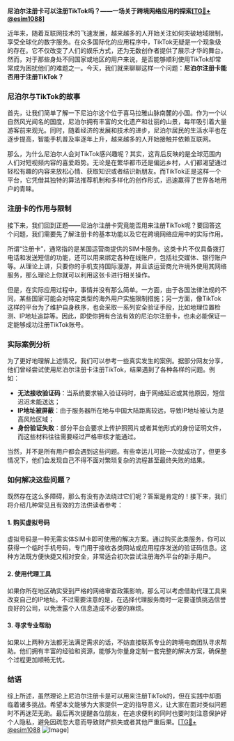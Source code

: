 **尼泊尔注册卡可以注册TikTok吗？——一场关于跨境网络应用的探索[[TG💪+ @esim1088](https://t.me/s/esim1088)]**

近年来，随着互联网技术的飞速发展，越来越多的人开始关注如何突破地域限制，享受全球化的数字服务。在众多国际化的应用程序中，TikTok无疑是一个现象级的存在。它不仅改变了人们的娱乐方式，还为无数创作者提供了展示才华的舞台。然而，对于那些身处不同国家或地区的用户来说，是否能够顺利使用TikTok却常常成为困扰他们的难题之一。今天，我们就来聊聊这样一个问题：**尼泊尔注册卡能否用于注册TikTok？**

### 尼泊尔与TikTok的故事

首先，让我们简单了解一下尼泊尔这个位于喜马拉雅山脉南麓的小国。作为一个以自然风光闻名的国度，尼泊尔拥有丰富的文化遗产和壮丽的山景，每年吸引着大量游客前来观光。同时，随着经济的发展和技术的进步，尼泊尔居民的生活水平也在逐步提高，智能手机普及率逐年上升，越来越多的人开始接触并依赖互联网。

那么，为什么尼泊尔人会对TikTok感兴趣呢？其实，这背后反映的是全球范围内人们对短视频内容的喜爱趋势。无论是在繁华都市还是偏远乡村，人们都渴望通过轻松有趣的内容来放松心情、获取知识或者结识新朋友。而TikTok正是这样一个平台，它凭借其独特的算法推荐机制和多样化的创作形式，迅速赢得了世界各地用户的青睐。

### 注册卡的作用与限制

接下来，我们回到正题——尼泊尔注册卡究竟能否用来注册TikTok呢？要回答这个问题，我们需要先了解注册卡的基本功能以及它在跨境网络应用中的实际作用。

所谓“注册卡”，通常指的是某国运营商提供的SIM卡服务。这类卡片不仅具备拨打电话和发送短信的功能，还可以用来绑定各种在线账户，包括社交媒体、银行账户等。从理论上讲，只要你的手机支持国际漫游，并且该运营商允许境外使用其网络服务，那么理论上你就可以利用这张卡进行相关操作。

但是，在实际应用过程中，事情并没有那么简单。一方面，由于各国法律法规的不同，某些国家可能会对特定类型的海外用户实施限制措施；另一方面，像TikTok这样的平台为了维护自身秩序，也会采取一系列安全验证手段，比如地理位置检测、IP地址追踪等。因此，即使你拥有合法有效的尼泊尔注册卡，也未必能保证一定能够成功注册TikTok账号。

### 实际案例分析

为了更好地理解上述情况，我们可以参考一些真实发生的案例。据部分网友分享，他们曾经尝试使用尼泊尔注册卡注册TikTok，结果遇到了各种各样的问题。例如：

- **无法接收验证码**：当系统要求输入验证码时，由于网络延迟或其他原因，短信迟迟未能送达；
- **IP地址被屏蔽**：由于服务器所在地与中国大陆距离较远，导致IP地址被认为是高风险区域；
- **身份验证失败**：部分平台会要求上传护照照片或者其他形式的身份证明文件，而这些材料往往需要经过严格审核才能通过。

当然，并不是所有用户都会遇到这些问题。有些幸运儿可能一次就成功了，但更多情况下，他们会发现自己不得不面对繁琐复杂的流程甚至最终失败的结果。

### 如何解决这些问题？

既然存在这么多障碍，那么有没有办法绕过它们呢？答案是肯定的！接下来，我们将介绍几种常见且有效的方法供读者参考：

#### 1. 购买虚拟号码
虚拟号码是一种无需实体SIM卡即可使用的解决方案。通过购买此类服务，你可以获得一个临时手机号码，专门用于接收各类网站或应用程序发送的验证码信息。这种方法既方便快捷又相对安全，非常适合初次尝试注册海外平台的新手用户。

#### 2. 使用代理工具
如果你所在地区确实受到严格的网络审查政策影响，那么可以考虑借助代理工具来改变自己的IP地址。不过需要注意的是，在选择代理服务商时一定要谨慎挑选信誉良好的公司，以免泄露个人信息造成不必要的麻烦。

#### 3. 寻求专业帮助
如果以上两种方法都无法满足需求的话，不妨直接联系专业的跨境电商团队寻求帮助。他们拥有丰富的经验和资源，能够为你量身定制一套完整的解决方案，确保整个过程更加顺畅无忧。

### 结语

综上所述，虽然理论上尼泊尔注册卡是可以用来注册TikTok的，但在实践中却面临着诸多挑战。希望本文能够为大家提供一定的指导意义，让大家在面对类似问题时不再迷茫无助。最后再次提醒各位朋友，在追求便利的同时也要时刻注意保护好个人隐私，避免因疏忽大意而导致财产损失或者其他严重后果。[[TG💪+ @esim1088](https://t.me/s/esim1088) ![Image](https://i.postimg.cc/4NQfJmqS/Snipaste-2025-05-13-00-14-12.png)]